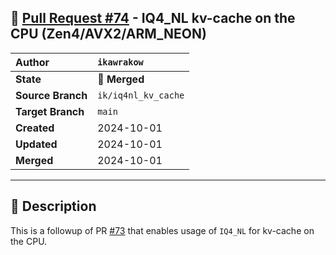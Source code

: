 ## 🔀 [Pull Request #74](https://github.com/ikawrakow/ik_llama.cpp/pull/74) - IQ4_NL kv-cache on the CPU (Zen4/AVX2/ARM_NEON)

| **Author** | `ikawrakow` |
| :--- | :--- |
| **State** | 🔀 **Merged** |
| **Source Branch** | `ik/iq4nl_kv_cache` |
| **Target Branch** | `main` |
| **Created** | 2024-10-01 |
| **Updated** | 2024-10-01 |
| **Merged** | 2024-10-01 |

---

## 📄 Description

This is a followup of PR [#73](https://github.com/ikawrakow/ik_llama.cpp/issues/73) that enables usage of `IQ4_NL` for kv-cache on the CPU.